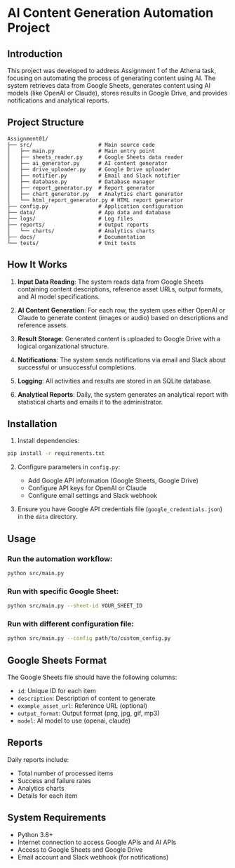 # AI Content Generation Automation Project

## Introduction

This project was developed to address Assignment 1 of the Athena task, focusing on automating the process of generating content using AI. The system retrieves data from Google Sheets, generates content using AI models (like OpenAI or Claude), stores results in Google Drive, and provides notifications and analytical reports.

## Project Structure

```
Assignment01/
├── src/                     # Main source code
│   ├── main.py              # Main entry point
│   ├── sheets_reader.py     # Google Sheets data reader
│   ├── ai_generator.py      # AI content generator
│   ├── drive_uploader.py    # Google Drive uploader
│   ├── notifier.py          # Email and Slack notifier
│   ├── database.py          # Database manager
│   ├── report_generator.py  # Report generator
│   ├── chart_generator.py   # Analytics chart generator
│   └── html_report_generator.py # HTML report generator
├── config.py                # Application configuration
├── data/                    # App data and database
├── logs/                    # Log files
├── reports/                 # Output reports
│   └── charts/              # Analytics charts
├── docs/                    # Documentation
└── tests/                   # Unit tests
```

## How It Works

1. **Input Data Reading**: The system reads data from Google Sheets containing content descriptions, reference asset URLs, output formats, and AI model specifications.

2. **AI Content Generation**: For each row, the system uses either OpenAI or Claude to generate content (images or audio) based on descriptions and reference assets.

3. **Result Storage**: Generated content is uploaded to Google Drive with a logical organizational structure.

4. **Notifications**: The system sends notifications via email and Slack about successful or unsuccessful completions.

5. **Logging**: All activities and results are stored in an SQLite database.

6. **Analytical Reports**: Daily, the system generates an analytical report with statistical charts and emails it to the administrator.

## Installation

1. Install dependencies:

```bash
pip install -r requirements.txt
```

2. Configure parameters in `config.py`:
   - Add Google API information (Google Sheets, Google Drive)
   - Configure API keys for OpenAI or Claude
   - Configure email settings and Slack webhook

3. Ensure you have Google API credentials file (`google_credentials.json`) in the `data` directory.

## Usage

### Run the automation workflow:

```bash
python src/main.py
```

### Run with specific Google Sheet:

```bash
python src/main.py --sheet-id YOUR_SHEET_ID
```

### Run with different configuration file:

```bash
python src/main.py --config path/to/custom_config.py
```

## Google Sheets Format

The Google Sheets file should have the following columns:

- `id`: Unique ID for each item
- `description`: Description of content to generate
- `example_asset_url`: Reference URL (optional)
- `output_format`: Output format (png, jpg, gif, mp3)
- `model`: AI model to use (openai, claude)

## Reports

Daily reports include:
- Total number of processed items
- Success and failure rates
- Analytics charts
- Details for each item

## System Requirements

- Python 3.8+
- Internet connection to access Google APIs and AI APIs
- Access to Google Sheets and Google Drive
- Email account and Slack webhook (for notifications)
